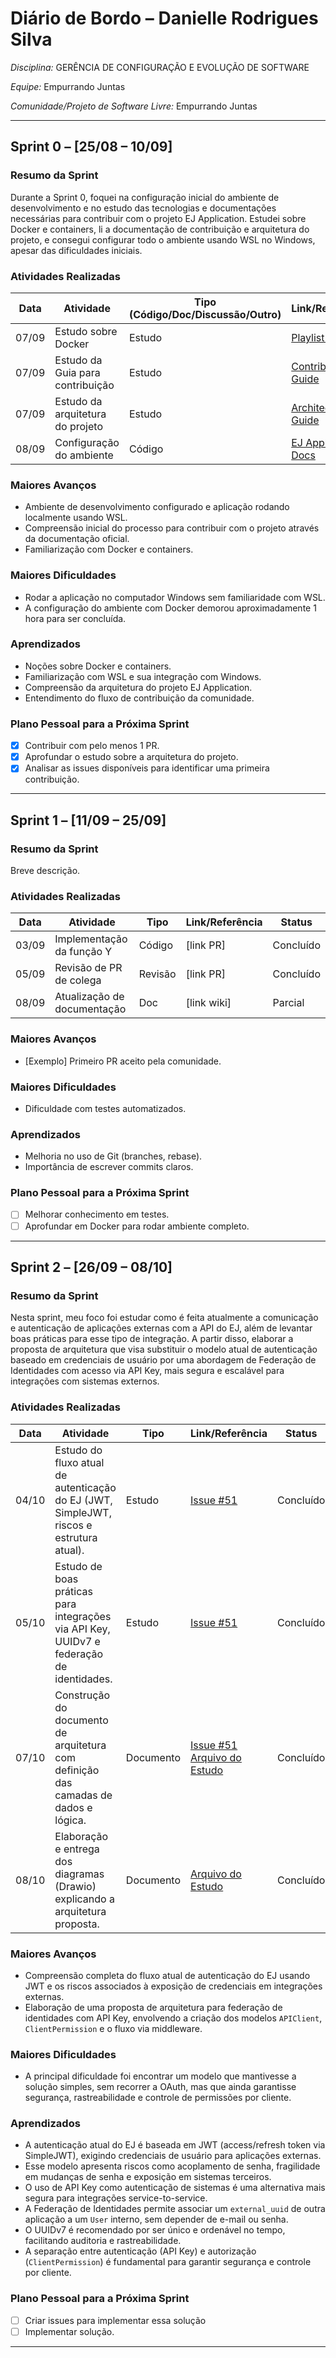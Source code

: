 # Diário de Bordo – Danielle Rodrigues Silva

*Disciplina:* GERÊNCIA DE CONFIGURAÇÃO E EVOLUÇÃO DE SOFTWARE

*Equipe:* Empurrando Juntas

*Comunidade/Projeto de Software Livre:* Empurrando Juntas

---

## Sprint 0 – \[25/08 – 10/09]

### Resumo da Sprint

Durante a Sprint 0, foquei na configuração inicial do ambiente de desenvolvimento e no estudo das tecnologias e documentações necessárias para contribuir com o projeto EJ Application. Estudei sobre Docker e containers, li a documentação de contribuição e arquitetura do projeto, e consegui configurar todo o ambiente usando WSL no Windows, apesar das dificuldades iniciais.

### Atividades Realizadas

| Data  | Atividade                        | Tipo (Código/Doc/Discussão/Outro) | Link/Referência                                                                                                                              | Status    |
| ----- | -------------------------------- | --------------------------------- | -------------------------------------------------------------------------------------------------------------------------------------------- | --------- |
| 07/09 | Estudo sobre Docker              | Estudo                            | [Playlist Docker](https://www.youtube.com/watch?v=OERbOJZwGAU&list=PLViOsriojeLrdw5VByn96gphHFxqH3O_N)                                       | Concluído |
| 07/09 | Estudo da Guia para contribuição | Estudo                            | [Contributing Guide](https://gitlab.com/gces-ej/ej-application/-/blob/develop/docs/development-guides/pt-br/contributing.rst?ref_type=heads) | Concluído |
| 07/09 | Estudo da arquitetura do projeto | Estudo                            | [Architecture Guide](https://gitlab.com/gces-ej/ej-application/-/blob/develop/docs/development-guides/pt-br/architecture.rst?ref_type=heads) | Concluído |
| 08/09 | Configuração do ambiente         | Código                            | [EJ Application Docs](https://gitlab.com/gces-ej/ej-application#documentation)                                                               | Concluído |

### Maiores Avanços

* Ambiente de desenvolvimento configurado e aplicação rodando localmente usando WSL.
* Compreensão inicial do processo para contribuir com o projeto através da documentação oficial.
* Familiarização com Docker e containers.

### Maiores Dificuldades

* Rodar a aplicação no computador Windows sem familiaridade com WSL.
* A configuração do ambiente com Docker demorou aproximadamente 1 hora para ser concluída.

### Aprendizados

* Noções sobre Docker e containers.
* Familiarização com WSL e sua integração com Windows.
* Compreensão da arquitetura do projeto EJ Application.
* Entendimento do fluxo de contribuição da comunidade.

### Plano Pessoal para a Próxima Sprint

- [x] Contribuir com pelo menos 1 PR.
- [x] Aprofundar o estudo sobre a arquitetura do projeto.
- [x] Analisar as issues disponíveis para identificar uma primeira contribuição.

---

## Sprint 1 – \[11/09 – 25/09]

### Resumo da Sprint

Breve descrição.

### Atividades Realizadas

| Data  | Atividade                   | Tipo    | Link/Referência | Status    |
| ----- | --------------------------- | ------- | --------------- | --------- |
| 03/09 | Implementação da função Y   | Código  | [link PR]       | Concluído |
| 05/09 | Revisão de PR de colega     | Revisão | [link PR]       | Concluído |
| 08/09 | Atualização de documentação | Doc     | [link wiki]     | Parcial   |

### Maiores Avanços

* [Exemplo] Primeiro PR aceito pela comunidade.

### Maiores Dificuldades

* Dificuldade com testes automatizados.

### Aprendizados

* Melhoria no uso de Git (branches, rebase).
* Importância de escrever commits claros.

### Plano Pessoal para a Próxima Sprint

* [ ] Melhorar conhecimento em testes.
* [ ] Aprofundar em Docker para rodar ambiente completo.

---


## Sprint 2 – \[26/09 – 08/10]

### Resumo da Sprint

Nesta sprint, meu foco foi estudar como é feita atualmente a comunicação e autenticação de aplicações externas com a API do EJ, além de levantar boas práticas para esse tipo de integração. A partir disso, elaborar a proposta de arquitetura que visa substituir o modelo atual de autenticação baseado em credenciais de usuário por uma abordagem de Federação de Identidades com acesso via API Key, mais segura e escalável para integrações com sistemas externos.



### Atividades Realizadas

| Data   | Atividade                                                                                     | Tipo     | Link/Referência                                                                 | Status     |
|--------|-----------------------------------------------------------------------------------------------|----------|----------------------------------------------------------------------------------|------------|
| 04/10  | Estudo do fluxo atual de autenticação do EJ (JWT, SimpleJWT, riscos e estrutura atual).       | Estudo   | [Issue #51](https://gitlab.com/gces-ej/ej-application/-/issues/51)              | Concluído  |
| 05/10  | Estudo de boas práticas para integrações via API Key, UUIDv7 e federação de identidades.      | Estudo   | [Issue #51](https://gitlab.com/gces-ej/ej-application/-/issues/51)              | Concluído  |
| 07/10  | Construção do documento de arquitetura com definição das camadas de dados e lógica.           | Documento| [Issue #51](https://gitlab.com/gces-ej/ej-application/-/issues/51)  [Arquivo do Estudo](https://docs.google.com/document/d/1hSZnsbmtp1tcPWlt86P06GGv0V_nu3yQ3xxwJTOXjZ0/edit?tab=t.0)            | Concluído  |
| 08/10  | Elaboração e entrega dos diagramas (Drawio) explicando a arquitetura proposta.       | Documento | [Arquivo do Estudo](https://docs.google.com/document/d/1hSZnsbmtp1tcPWlt86P06GGv0V_nu3yQ3xxwJTOXjZ0/edit?tab=t.0) | Concluído  |


### Maiores Avanços

* Compreensão completa do fluxo atual de autenticação do EJ usando JWT e os riscos associados à exposição de credenciais em integrações externas.
* Elaboração de uma proposta de arquitetura para federação de identidades com API Key, envolvendo a criação dos modelos `APIClient`, `ClientPermission` e o fluxo via middleware.


### Maiores Dificuldades

* A principal dificuldade foi encontrar um modelo que mantivesse a solução simples, sem recorrer a OAuth, mas que ainda garantisse segurança, rastreabilidade e controle de permissões por cliente.



### Aprendizados

* A autenticação atual do EJ é baseada em JWT (access/refresh token via SimpleJWT), exigindo credenciais de usuário para aplicações externas.
* Esse modelo apresenta riscos como acoplamento de senha, fragilidade em mudanças de senha e exposição em sistemas terceiros.
* O uso de API Key como autenticação de sistemas é uma alternativa mais segura para integrações service-to-service.
* A Federação de Identidades permite associar um `external_uuid` de outra aplicação a um `User` interno, sem depender de e-mail ou senha.
* O UUIDv7 é recomendado por ser único e ordenável no tempo, facilitando auditoria e rastreabilidade.
* A separação entre autenticação (API Key) e autorização (`ClientPermission`) é fundamental para garantir segurança e controle por cliente.


### Plano Pessoal para a Próxima Sprint

* [ ] Criar issues para implementar essa solução 
* [ ] Implementar solução.
---